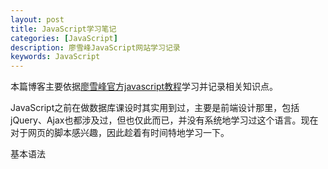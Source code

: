 ```yaml
---
layout: post
title: JavaScript学习笔记
categories: [JavaScript]
description: 廖雪峰JavaScript网站学习记录
keywords: JavaScript
---
```


本篇博客主要依据[廖雪峰官方javascript教程](https://www.liaoxuefeng.com/wiki/1022910821149312)学习并记录相关知识点。

JavaScript之前在做数据库课设时其实用到过，主要是前端设计那里，包括jQuery、Ajax也都涉及过，但也仅此而已，并没有系统地学习过这个语言。现在对于网页的脚本感兴趣，因此趁着有时间特地学习一下。

基本语法
<!-- 
- JavaScript的每个语句以 `;` 结束，但是不强制要求每个语句以 `;` 结尾，浏览器中负责执行JavaScript代码的引擎会自动在每个语句的结尾补上，在某些情况下会改变程序的语义，导致运行结果与期望不一致
    - `return` 语句
        ```js
        return
            {id: 1}
        ```

- JavaScript不区分整数和浮点数，统一用 `Number` 表示

- 比较运算符：
    - 第一种是 `==` 比较，它会自动转换数据类型再比较，很多时候，会得到非常诡异的结果；
    - 第二种是 `===` 比较，它不会自动转换数据类型，如果数据类型不一致，返回false，如果一致，再比较。
    - 由于JavaScript这个设计缺陷，不要使用 `==` 比较，始终坚持使用 `===` 比较。
    - `NaN` 这个特殊的 `Number` 与所有其他值都不相等，包括它自己

- 启用strict模式的方法是在JavaScript代码的第一行写上 `'use strict';`

字符串

- 由于多行字符串用 `\n` 写起来比较费事，所以最新的ES6标准新增了一种多行字符串的表示方法，用反引号 \`...\` 表示

- 模板字符串 ```var message = `你好, ${name}, 你今年${age}岁了!`;```

- 字符串是不可变的，如果对字符串的某个索引赋值，不会有任何错误，但是，也没有任何效果，调用常用字符串方法本身不会改变原有字符串的内容，而是返回一个新字符串

Array

- 直接给 `Array` 的 `length` 赋一个新的值会导致大小的变化，如果通过索引赋值时，索引超过了范围，同样会引起数组大小的变化，在编写代码时，不建议直接修改数组大小，访问索引时要确保索引不会越界
- 常用方法
    - `indexOf`
        - 搜索一个指定的元素的位置
    - `slice`
        - 对应 `String` 的 `substring()` 版本，它截取部分元素，返回一个新的 `Array`
        - 起止参数包括开始索引，不包括结束索引
        - 如果不给 `slice()` 传递任何参数，它就会从头到尾截取所有元素。利用这一点，我们可以很容易地复制一个 `Array`
    - `push` 和 `pop`
        - `push()` 向末尾添加若干元素，`pop()` 则把 `Array` 的最后一个元素删除掉
    - `unshift` 和 `shift`
        - 开头添加与删除
    - `sort`
    - `reverse`
    - `splice`
        - 从指定的索引开始删除若干元素，然后再从该位置添加若干元素
    - `concat`
        - 把当前的 `Array` 和另一个 `Array` 连接起来，并返回一个新的 `Array`
        - 并没有修改当前 `Array`，可以接收任意个元素和 `Array` ，并且自动把 `Array` 拆开，然后全部添加到新的 `Array` 里
    - `join`
        - 把当前 `Array` 的每个元素都用指定的字符串连接起来，然后返回连接后的字符串，如果 `Array` 的元素不是字符串，将自动转换为字符串后再连接
- 高阶函数
    - `every`
        - 判断数组的所有元素是否满足测试条件
    - `find`
        - 查找符合条件的第一个元素，如果找到了，返回这个元素，否则，返回 `undefined`
    - `findIndex`
        - 查找符合条件的第一个元素，返回这个元素的索引，如果没有找到，返回 `-1`
    - `forEach`
        - 和 `map()` 类似，把每个元素依次作用于传入的函数，但不会返回新的数组。常用于遍历数组，因此传入的函数不需要返回值
- 由于 `Array` 也是对象，而它的每个元素的索引被视为对象的属性，因此， `for ... in` 循环循环出 `Array` 的索引（得到的是 `String` 而不是 `Number` ）

对象

- 用一个 `{...}` 表示一个对象，键值对以 `xxx: xxx` 形式申明，用 `,` 隔开。最后一个键值对不需要在末尾加 `,` ，如果加了，有的浏览器（如低版本的IE）将报错
- 如果属性名包含特殊字符，就必须用 `''` 括起来，访问这个属性也无法使用 `.` 操作符，必须用 `['xxx']` 来访问，编写代码时属性名尽量使用标准的变量名
- 对象的所有属性都是字符串，属性对应的值可以是任意数据类型，访问不存在的属性不报错，而是返回 `undefined`
- `delete` 删除属性
- `in` 检查是否存在属性
    - 如果 `in` 判断一个属性存在，这个属性不一定是当前对象的，可能是继承得到的（如 `toString` ），可以用 `hasOwnProperty()` 方法判断

Map

- 初始化 `Map` 需要一个二维数组，或者直接初始化一个空 `Map`
- `map.set()/get()/delete()`

Set

- 要创建一个 `Set` ，需要提供一个 `Array` 作为输入，或者直接创建一个空 `Set`
- `set.add()/delete()`

iterable

- 遍历 `Array` 可以采用下标循环，遍历 `Map` 和 `Set` 就无法使用下标。为了统一集合类型，ES6标准引入了新的 `iterable` 类型， `Array` 、 `Map` 和 `Set` 都属于 `iterable` 类型
- 具有 `iterable` 类型的集合可以通过新的 `for ... of` 循环来遍历
- `iterable` 内置的 `forEach` 方法接收一个函数，每次迭代就自动回调该函数
    ```js
    var a = ['A', 'B', 'C'];
    a.forEach(function (element, index, array) {
        // element: 指向当前元素的值
        // index: 指向当前索引
        // array: 指向Array对象本身
        console.log(element + ', index = ' + index);
    });

    var s = new Set(['A', 'B', 'C']);
    s.forEach(function (element, sameElement, set) {
        console.log(element);
    });

    var m = new Map([[1, 'x'], [2, 'y'], [3, 'z']]);
    m.forEach(function (value, key, map) {
        console.log(value);
    });

    var a = ['A', 'B', 'C'];
    a.forEach(function (element) {
        console.log(element);
    });
    ```

函数

- 由于JavaScript允许传入任意个参数而不影响调用，因此传入的参数比定义的参数多也没有问题，虽然函数内部并不需要这些参数，传入的参数比定义的少也没有问题
- 关键字 `arguments`
    - 只在函数内部起作用，并且永远指向当前函数的调用者传入的所有参数，常用于判断传入参数的个数
- `rest` 参数
    - 只能写在最后，前面用 `...` 标识，不再需要 `arguments` 我们就获取了全部参数，如果传入的参数连正常定义的参数都没填满也不要紧， `rest` 参数会接收一个空数组（注意不是 `undefined` ）
- 变量作用域
    - 函数嵌套时内部函数可以访问外部函数定义的变量，反过来则不行。如果内部函数定义了与外部函数重名的变量，则内部函数的变量将“屏蔽”外部函数的变量
- 变量提升
    - JavaScript的函数定义有个特点：它会先扫描整个函数体的语句，把所有申明的变量“提升”到函数顶部，但不会提升变量的赋值。
    - 在函数内部定义变量时，严格遵守“在函数内部首先申明所有变量”这一规则。最常见的做法是用一个var申明函数内部用到的所有变量
- 全局作用域
    - 不在任何函数内定义的变量就具有全局作用域。实际上，JavaScript默认有一个全局对象 `window` ，全局作用域的变量实际上被绑定到 `window` 的一个属性。
    - JavaScript实际上只有一个全局作用域，任何变量（函数也视为变量）如果没有在当前函数作用域中找到，就会继续往上查找，最后如果在全局作用域中也没有找到，则报 `ReferenceError` 错误
- 命名空间
    - 全局变量会绑定到 `window` 上，不同的JavaScript文件如果使用了相同的全局变量，或者定义了相同名字的顶层函数，都会造成命名冲突，并且很难被发现。
    - 减少冲突的一个方法是把自己的所有变量和函数全部绑定到一个全局变量中
- 局部作用域
    - 由于JavaScript的变量作用域实际上是函数内部，我们在 `for` 循环等语句块中是无法定义具有局部作用域的变量的，为了解决块级作用域，ES6引入了新的关键字 `let` ，用 `let` 替代 `var` 可以申明一个块级作用域的变量。
- 常量
    - ES6标准引入了新的关键字 `const` 来定义常量， `const` 与 `let` 都具有块级作用域
- 解构赋值
    - 对数组元素进行解构赋值时，多个变量要用 `[...]` 括起来，解构赋值可以嵌套或忽略某些元素
        ```js
        // 嵌套
        let [x, [y, z]] = ['hello', ['JavaScript', 'ES6']];
        // 忽略某些元素
        let [, , z] = ['hello', 'JavaScript', 'ES6'];
        ```
    - 如果需要从一个对象中取出若干属性，也可以使用解构赋值，便于快速获取对象的指定属性，使用解构赋值对对象属性进行赋值时，如果对应的属性不存在，变量将被赋值为 `undefined`
        ```js
        // 赋值
        var {name, age, passport} = person;
        // 嵌套
        var {name, address: {city, zip}} = person;
        // 把 passport 属性赋值给变量 id :
        let {name, passport:id} = person;
        // 设置默认值
        var {name, single=true} = person;
        ```
    - 有些时候，如果变量已经被声明了，再次赋值的时候，正确的写法也会报语法错误。这是因为JavaScript引擎把 `{` 开头的语句当作了块处理，于是 `=` 不再合法。解决方法是用小括号括起来
        ```js
        var x, y;
        // 解构赋值:
        {x, y} = { name: '小明', x: 100, y: 200};
        // 语法错误: Uncaught SyntaxError: Unexpected token = 
        // 正确写法：
        ({x, y} = { name: '小明', x: 100, y: 200});
        ```
    - 如果一个函数接收一个对象作为参数，那么，可以使用解构直接把对象的属性绑定到变量中
- 方法（this关键字）
    - 在一个独立的函数调用中，根据是否是 `strict` 模式， `this` 指向 `undefined` 或 `window`
    - 要指定函数的 `this` 指向哪个对象，可以用函数本身的 `apply` 方法，它接收两个参数，第一个参数就是需要绑定的 `this` 变量，第二个参数是 `Array` ，表示函数本身的参数
    - 与`apply()` 类似的方法是 `call()`。唯一区别是：`apply()` 把参数打包成 `Array` 再传入；`call()` 把参数按顺序传入。
- `map/reduce`
    - 字符串转数字：`return s.split('').map((x) => x * 1).reduce((x, y) => x * 10 + y);`
- `sort`
    - 对于两个元素 `x` 和 `y` ，如果认为 `x < y` ，则返回 `-1` ，如果认为 `x == y` ，则返回 `0` ，如果认为 `x > y` ，则返回 `1`
    - `Array` 的 `sort()` 方法默认把所有元素先转换为 `String` 再排序
    - `sort()` 方法会直接对 `Array` 进行修改，它返回的结果仍是当前 `Array`

闭包（Closure）

- 返回函数不要引用任何循环变量，或者后续会发生变化的变量

generator

- `function*`

标准对象

- `null` 的类型是 `object` ，`Array` 的类型也是 `object` ，如果我们用 `typeof` 将无法区分出 `null` 、`Array` 和通常意义上的 `object` —— `{}`
- 不要使用 `new Number()` 、`new Boolean()` 、`new String()` 创建包装对象
- 用 `parseInt()` 或 `parseFloat()` 来转换任意类型到 `number`
- 用 `String()` 来转换任意类型到 `string` ，或者直接调用某个对象的 `toString()` 方法
- 通常不必把任意类型转换为 `boolean` 再判断，因为可以直接写 `if (myVar) {...}`
- `typeof` 操作符可以判断出 `number` 、`boolean` 、`string` 、`function` 和 `undefined`
- 判断 `Array` 要使用 `Array.isArray(arr)`
- 判断 `null` 请使用 `myVar === null`
- 判断某个全局变量是否存在用 `typeof window.myVar === 'undefined'`
- 函数内部判断某个变量是否存在用 `typeof myVar === 'undefined'`

Date

- 浏览器从本机操作系统获取的时间，所以不一定准确，因为用户可以把当前时间设定为任何值
    ```js
    var now = new Date();
    now; // Wed Jun 24 2015 19:49:22 GMT+0800 (CST)
    now.getFullYear(); // 2015, 年份
    now.getMonth(); // 5, 月份，注意月份范围是0~11，5表示六月
    now.getDate(); // 24, 表示24号
    now.getDay(); // 3, 表示星期三
    now.getHours(); // 19, 24小时制
    now.getMinutes(); // 49, 分钟
    now.getSeconds(); // 22, 秒
    now.getMilliseconds(); // 875, 毫秒数
    now.getTime(); // 1435146562875, 以number形式表示的时间戳
    ```
- 创建一个指定日期和时间的 `Date` 对象
    - 月份范围用整数表示是 `0~11` ，`0` 表示一月，`1` 表示二月……
        ```js
        var d = new Date(2015, 5, 19, 20, 15, 30, 123);
        d; // Fri Jun 19 2015 20:15:30 GMT+0800 (CST)
        ```
    - 解析一个符合ISO 8601格式的字符串返回的不是 `Date` 对象，而是一个时间戳。不过有时间戳就可以很容易地把它转换为一个 `Date`
        ```js
        var d = Date.parse('2015-06-24T19:49:22.875+08:00');
        d; // 1435146562875

        var d = new Date(1435146562875);
        d; // Wed Jun 24 2015 19:49:22 GMT+0800 (CST)
        d.getMonth(); // 5
        ```
- 时区
    - 既可以显示本地时间，也可以显示调整后的UTC时间
        ```js
        var d = new Date(1435146562875);
        d.toLocaleString(); // '2015/6/24 下午7:49:22'，本地时间（北京时区+8:00），显示的字符串与操作系统设定的格式有关
        d.toUTCString(); // 'Wed, 24 Jun 2015 11:49:22 GMT'，UTC时间，与本地时间相差8小时
        ```
    - 传递一个 `number` 类型的时间戳就不用关心时区转换。任何浏览器都可以把一个时间戳正确转换为本地时间。假设浏览器所在电脑的时间是准确的，那么世界上无论哪个时区的电脑，它们此刻产生的时间戳数字都是一样的，所以，时间戳可以精确地表示一个时刻，并且与时区无关。
        ```js
        if (Date.now) {
            console.log(Date.now()); // 老版本IE没有now()方法
        } else {
            console.log(new Date().getTime());
        }
        ```

正则表达式

- 正则表达式
    - `\d` 可以匹配一个数字
    - `\w` 可以匹配一个字母或数字
    - `\s` 可以匹配一个空格（也包括Tab等空白符）
    - `.` 可以匹配任意字符
    - `*` 表示任意个字符（包括 `0` 个）
    - `+` 表示至少一个字符
    - `?` 表示 `0` 个或 `1` 个字符
    - `{n}` 表示 `n` 个字符
    - `{n,m}` 表示 `n-m` 个字符
    - 可以用 `[]` 表示范围
        - `[0-9a-zA-Z\_]` 可以匹配一个数字、字母或者下划线
        - `[0-9a-zA-Z\_]+` 可以匹配至少由一个数字、字母或者下划线组成的字符串
        - `[a-zA-Z\_\$][0-9a-zA-Z\_\$]*` 可以匹配由字母或下划线、`$` 开头，后接任意个由一个数字、字母或者下划线、`$` 组成的字符串，也就是JavaScript允许的变量名
        - `[a-zA-Z\_\$][0-9a-zA-Z\_\$]{0, 19}` 更精确地限制了变量的长度是1-20个字符
    - `A|B` 可以匹配 `A` 或 `B`
    - `^` 表示行的开头，`^\d` 表示必须以数字开头
    - `$` 表示行的结束，`\d$` 表示必须以数字结束
- 创建一个正则表达式
    - 直接通过 `/正则表达式/` 写出来
    - 通过 `new RegExp('正则表达式')` 创建一个 `RegExp` 对象
- `RegExp` 对象的 `test()` 方法用于测试给定的字符串是否符合条件
- 正则表达式切分字符串
    ```js
    'a b   c'.split(' '); // ['a', 'b', '', '', 'c']
    'a b   c'.split(/\s+/); // ['a', 'b', 'c']
    'a,b, c  d'.split(/[\s\,]+/); // ['a', 'b', 'c', 'd']
    'a,b;; c  d'.split(/[\s\,\;]+/); // ['a', 'b', 'c', 'd']
    ```
- 分组
    - 用 `()` 表示的就是要提取的分组（Group）
    - 如果正则表达式中定义了组，就可以在 `RegExp` 对象上用 `exec()` 方法提取出子串来
    - `exec()` 方法在匹配成功后，会返回一个 `Array` ，第一个元素是正则表达式匹配到的整个字符串，后面的字符串表示匹配成功的子串。`exec()` 方法在匹配失败时返回 `null` 。
        ```js
        var re = /^(\d{3})-(\d{3,8})$/;
        re.exec('010-12345'); // ['010-12345', '010', '12345']
        re.exec('010 12345'); // null
        ```
- 正则匹配默认是贪婪匹配，也就是匹配尽可能多的字符，加个?就可以采用非贪婪匹配
    ```js
    var re = /^(\d+)(0*)$/;
    re.exec('102300'); // ['102300', '102300', '']
    var re = /^(\d+?)(0*)$/;
    re.exec('102300'); // ['102300', '1023', '00']
    ```
- 全局匹配可以多次执行 `exec()` 方法来搜索一个匹配的字符串。当我们指定 `g` 标志后，每次运行 `exec()` ，正则表达式本身会更新 `lastIndex` 属性，表示上次匹配到的最后索引
    ```js
    var s = 'JavaScript, VBScript, JScript and ECMAScript';
    var re=/[a-zA-Z]+Script/g;
    re.exec(s); // ['JavaScript']
    re.lastIndex; // 10
    re.exec(s); // ['VBScript']
    re.lastIndex; // 20
    re.exec(s); // ['JScript']
    re.lastIndex; // 29
    re.exec(s); // ['ECMAScript']
    re.lastIndex; // 44
    re.exec(s); // null，直到结束仍没有匹配到
    ```
- 还可以指定 `i` 标志表示忽略大小写，`m` 标志表示执行多行匹配

JSON

- JSON的字符串规定必须用双引号 `""` ，`Object` 的键也必须用双引号 `""`
- 序列化 `JSON.stringify(obj, null, '  ')`
    - 要输出得好看一些，可以加上参数，按缩进输出
    - 第二个参数用于控制如何筛选对象的键值，如果我们只想输出指定的属性，可以传入 `Array`，还可以传入一个函数，这样对象的每个键值对都会被函数先处理
    - 对象内部定义`toJSON()` 方法，直接返回JSON应该序列化的数据
- 反序列化 `JSON.parse()`
    - 接收一个JSON格式的字符串
    - 还可以接收一个函数，用来转换解析出的属性

面向对象

- JavaScript不区分类和实例的概念，而是通过原型（prototype）来实现面向对象编程
    - 不要直接用 `obj.__proto__` 去改变一个对象的原型，并且，低版本的IE也无法使用 `__proto__`
    - `Object.create()` 方法可以传入一个原型对象，并创建一个基于该原型的新对象
    - 除了直接用 `{ ... }` 创建一个对象外，还可以用一种构造函数的方法来创建对象，用关键字 `new` 来调用这个函数，并返回一个对象
        ```js
        function Student(props) {
            this.name = props.name || '匿名'; // 默认值为'匿名'
            this.grade = props.grade || 1; // 默认值为1
        }
        Student.prototype.hello = function () {
            alert('Hello, ' + this.name + '!');
        };
        function createStudent(props) {
            return new Student(props || {})
        }
        ```
    - `class` 关键字定义对象，`extends` 来实现继承
        ```js
        class PrimaryStudent extends Student {
            constructor(name, grade) {
                super(name); // 记得用super调用父类的构造方法!
                this.grade = grade;
            }

            myGrade() {
                alert('I am at grade ' + this.grade);
            }
        }
        ```

浏览器对象

- `window`
    - 浏览器窗口
    - `innerWidth` 和 `innerHeight` 属性，可以获取浏览器窗口的内部宽度和高度
- `navigator`
    - 浏览器的信息
    - `navigator.appName` ：浏览器名称；
    - `navigator.appVersion` ：浏览器版本；
    - `navigator.language` ：浏览器设置的语言；
    - `navigator.platform` ：操作系统类型；
    - `navigator.userAgent` ：浏览器设定的 `User-Agent` 字符串
    - `navigator` 的信息可以很容易地被用户修改，所以读取的值不一定是正确的
- `screen`
    - 屏幕的信息
    - `screen.width` ：屏幕宽度，以像素为单位；
    - `screen.height` ：屏幕高度，以像素为单位；
    - `screen.colorDepth` ：返回颜色位数，如8、16、24。
- `location`
    - 当前页面的URL信息
        ```js
        location.href; //http://www.example.com:8080/path/index.html?a=1&b=2#TOP
        location.protocol; // 'http'
        location.host; // 'www.example.com'
        location.port; // '8080'
        location.pathname; // '/path/index.html'
        location.search; // '?a=1&b=2'
        location.hash; // 'TOP'
        ```
    - 要加载一个新页面，可以调用 `location.assign()` 。如果要重新加载当前页面，调用 `location.reload()` 方法非常方便
- document
    - 当前页面。由于HTML在浏览器中以DOM形式表示为树形结构，`document` 对象就是整个DOM树的根节点 -->